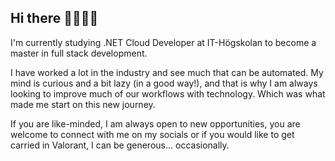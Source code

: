 ## Hi there 🙋🏽‍♀👋

I'm currently studying .NET Cloud Developer at IT-Högskolan to become a master in full stack development.

I have worked a lot in the industry and see much that can be automated. My mind is curious and a bit lazy (in a good
way!), and that is why I am always looking to improve much of our workflows with technology. Which was what made me
start on this new journey.

If you are like-minded, I am always open to new opportunities, you are welcome to connect with me on my socials or if
you would like to get carried in Valorant, I can be generous... occasionally.
